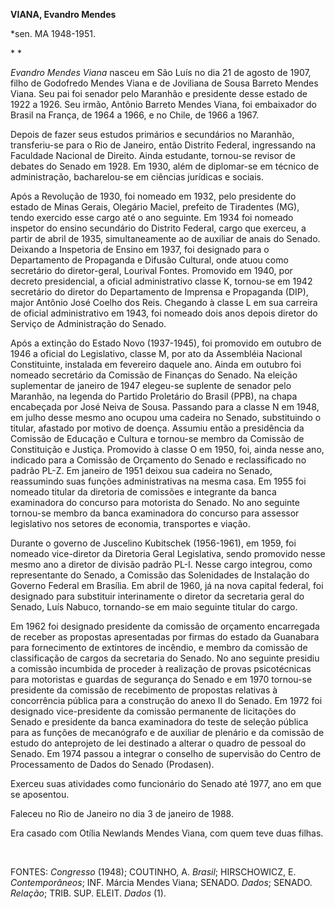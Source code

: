 **VIANA, Evandro Mendes**

\*sen. MA 1948-1951.

* *

*Evandro Mendes Viana* nasceu em São Luís no dia 21 de agosto de 1907,
filho de Godofredo Mendes Viana e de Joviliana de Sousa Barreto Mendes
Viana. Seu pai foi senador pelo Maranhão e presidente desse estado de
1922 a 1926. Seu irmão, Antônio Barreto Mendes Viana, foi embaixador do
Brasil na França, de 1964 a 1966, e no Chile, de 1966 a 1967.

Depois de fazer seus estudos primários e secundários no Maranhão,
transferiu-se para o Rio de Janeiro, então Distrito Federal, ingressando
na Faculdade Nacional de Direito. Ainda estudante, tornou-se revisor de
debates do Senado em 1928. Em 1930, além de diplomar-se em técnico de
administração, bacharelou-se em ciências jurídicas e sociais.

Após a Revolução de 1930, foi nomeado em 1932, pelo presidente do estado
de Minas Gerais, Olegário Maciel, prefeito de Tiradentes (MG), tendo
exercido esse cargo até o ano seguinte. Em 1934 foi nomeado inspetor do
ensino secundário do Distrito Federal, cargo que exerceu, a partir de
abril de 1935, simultaneamente ao de auxiliar de anais do Senado.
Deixando a Inspetoria de Ensino em 1937, foi designado para o
Departamento de Propaganda e Difusão Cultural, onde atuou como
secretário do diretor-geral, Lourival Fontes. Promovido em 1940, por
decreto presidencial, a oficial administrativo classe K, tornou-se em
1942 secretário do diretor do Departamento de Imprensa e Propaganda
(DIP), major Antônio José Coelho dos Reis. Chegando à classe L em sua
carreira de oficial administrativo em 1943, foi nomeado dois anos depois
diretor do Serviço de Administração do Senado.

Após a extinção do Estado Novo (1937-1945), foi promovido em outubro de
1946 a oficial do Legislativo, classe M, por ato da Assembléia Nacional
Constituinte, instalada em fevereiro daquele ano. Ainda em outubro foi
nomeado secretário da Comissão de Finanças do Senado. Na eleição
suplementar de janeiro de 1947 elegeu-se suplente de senador pelo
Maranhão, na legenda do Partido Proletário do Brasil (PPB), na chapa
encabeçada por José Neiva de Sousa. Passando para a classe N em 1948, em
julho desse mesmo ano ocupou uma cadeira no Senado, substituindo o
titular, afastado por motivo de doença. Assumiu então a presidência da
Comissão de Educação e Cultura e tornou-se membro da Comissão de
Constituição e Justiça. Promovido à classe O em 1950, foi, ainda nesse
ano, indicado para a Comissão de Orçamento do Senado e reclassificado no
padrão PL-Z. Em janeiro de 1951 deixou sua cadeira no Senado,
reassumindo suas funções administrativas na mesma casa. Em 1955 foi
nomeado titular da diretoria de comissões e integrante da banca
examinadora do concurso para motorista do Senado. No ano seguinte
tornou-se membro da banca examinadora do concurso para assessor
legislativo nos setores de economia, transportes e viação.

Durante o governo de Juscelino Kubitschek (1956-1961), em 1959, foi
nomeado vice-diretor da Diretoria Geral Legislativa, sendo promovido
nesse mesmo ano a diretor de divisão padrão PL-I. Nesse cargo integrou,
como representante do Senado, a Comissão das Solenidades de Instalação
do Governo Federal em Brasília. Em abril de 1960, já na nova capital
federal, foi designado para substituir interinamente o diretor da
secretaria geral do Senado, Luís Nabuco, tornando-se em maio seguinte
titular do cargo.

Em 1962 foi designado presidente da comissão de orçamento encarregada de
receber as propostas apresentadas por firmas do estado da Guanabara para
fornecimento de extintores de incêndio, e membro da comissão de
classificação de cargos da secretaria do Senado. No ano seguinte
presidiu a comissão incumbida de proceder à realização de provas
psicotécnicas para motoristas e guardas de segurança do Senado e em 1970
tornou-se presidente da comissão de recebimento de propostas relativas à
concorrência pública para a construção do anexo II do Senado. Em 1972
foi designado vice-presidente da comissão permanente de licitações do
Senado e presidente da banca examinadora do teste de seleção pública
para as funções de mecanógrafo e de auxiliar de plenário e da comissão
de estudo do anteprojeto de lei destinado a alterar o quadro de pessoal
do Senado. Em 1974 passou a integrar o conselho de supervisão do Centro
de Processamento de Dados do Senado (Prodasen).

Exerceu suas atividades como funcionário do Senado até 1977, ano em que
se aposentou.

Faleceu no Rio de Janeiro no dia 3 de janeiro de 1988.

Era casado com Otília Newlands Mendes Viana, com quem teve duas filhas.

 

FONTES: *Congresso* (1948); COUTINHO, A. *Brasil*; HIRSCHOWICZ, E.
*Contemporâneos*; INF. Márcia Mendes Viana; SENADO. *Dados*; SENADO.
*Relação*; TRIB. SUP. ELEIT. *Dados* (1).

 

